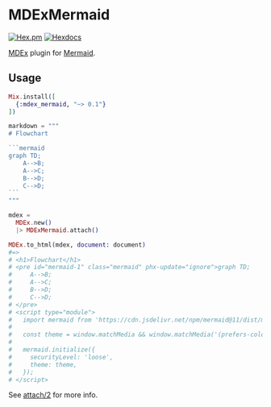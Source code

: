 # MDExMermaid

[![Hex.pm](https://img.shields.io/hexpm/v/mdex_mermaid)](https://hex.pm/packages/mdex_mermaid)
[![Hexdocs](https://img.shields.io/badge/hexdocs-latest-blue.svg)](https://hexdocs.pm/mdex_mermaid)

<!-- MDOC -->

[MDEx](https://mdelixir.dev) plugin for [Mermaid](https://mermaid.js.org).

## Usage

````elixir
Mix.install([
  {:mdex_mermaid, "~> 0.1"}
])

markdown = """
# Flowchart

```mermaid
graph TD;
    A-->B;
    A-->C;
    B-->D;
    C-->D;
```
"""

mdex =
  MDEx.new()
  |> MDExMermaid.attach()

MDEx.to_html(mdex, document: document)
#=>
# <h1>Flowchart</h1>
# <pre id="mermaid-1" class="mermaid" phx-update="ignore">graph TD;
#     A-->B;
#     A-->C;
#     B-->D;
#     C-->D;
# </pre>
# <script type="module">
#   import mermaid from 'https://cdn.jsdelivr.net/npm/mermaid@11/dist/mermaid.esm.min.mjs';
#
#   const theme = window.matchMedia && window.matchMedia('(prefers-color-scheme: dark)').matches ? 'dark' : 'default';
#
#   mermaid.initialize({
#     securityLevel: 'loose',
#     theme: theme,
#   });
# </script>
````

See [attach/2](https://hexdocs.pm/mdex_mermaid/MDExMermaid.html#attrach/2) for more info.

